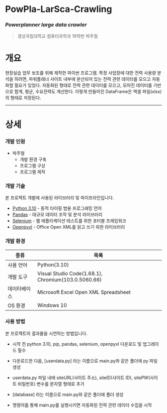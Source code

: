 # PowPla-LarSca-Crawling
### _Powerplanner large data crawler_
>경상국립대학교 컴퓨터과학과 19학번
>박주철

# 개요
현장실습 업무 보조를 위해 제작한 파이썬 프로그램.
특정 사업장에 대한 전력 사용량 분석을 하려면, 파워플래너 사이트 내부에 분산되어 있는 전력 관련 데이터를 모으고 자동화할 필요가 있었다.
자동화된 형태로 전력 관련 데이터를 모으고, 모아진 데이터를 기반으로 합계, 평균, 수요전력도 계산한다.
이렇게 만들어진 DataFrame은 엑셀 파일(xlsx)의 형태로 저장된다.
***
# 상세
### 개발 인원
 - 박주철
   - 개발 환경 구축
   - 프로그램 구상
   - 프로그램 제작
### 개발 기술
본 프로젝트 개발에 사용된 라이브러리 및 파이프라인입니다.
- [Python 3.10] - 동적 타이핑 범용 프로그래밍 언어
- [Pandas] - 대규모 데이터 조작 및 분석 라이브러리
- [Selenium] - 웹 애플리케이션 테스트를 위한 포터블 프레임워크
- [Openpyxl] - Office Open XML를 읽고 쓰기 위한 라이브러리

### 개발 환경
| 종류 | 목록 |
| ------ | ------ |
| 사용 언어 | Python(3.10) |
| 개발 도구 | Visual Studio Code(1.68.1), Chromium(103.0.5060.66) |
| 데이터베이스 | Microsoft Excel Open XML Spreadsheet |
| OS 환경 | Windows 10 |

### 사용 방법
본 프로젝트의 결과물을 시연하는 방법입니다.
- 시작 전 python 3.10, pip, pandas, selenium, openpyxl 다운로드 및 업그레이드 필수
- 다운로드한 다음, [userdata.py] 라는 이름으로 main.py와 같은 폴더에 py 파일 생성
- userdata.py 파일 내에 siteURL(사이트 주소), siteID(사이트 ID), sitePW(사이트 비밀번호) 변수를 문자열 형태로 추가
- [database] 라는 이름으로 main.py와 같은 폴더에 폴더 생성
- 명령어를 통해 main.py를 실행시키면 자동화된 전력 관련 데이터 수집을 시작

   [Python 3.10]: <https://www.python.org/downloads/release/python-3100/>
   [Numpy]: <https://github.com/numpy/numpy>
   [Pandas]: <https://github.com/pandas-dev/pandas>
   [Selenium]: <https://github.com/SeleniumHQ/selenium>
   [Openpyxl]: <https://foss.heptapod.net/openpyxl/openpyxl>
